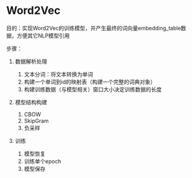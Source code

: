 # Word2Vec

目的：实现Word2Vec的训练模型，并产生最终的词向量embedding_table数据，方便其它NLP模型引用

步骤：

1. 数据解析处理

   1. 文本分词：将文本转换为单词
   2. 构建一个单词到id的映射表（构建一个完整的词典对象）
   3. 构建训练数据（与模型相关）窗口大小决定训练数据的长度
2. 模型结构构建

   1. CBOW
   2. SkipGram
   3. 负采样
3. 训练

   1. 模型恢复
   2. 训练单个epoch
   3. 模型保存
